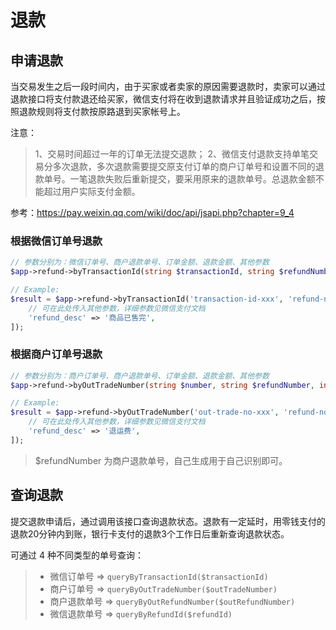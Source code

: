 # 退款

## 申请退款

当交易发生之后一段时间内，由于买家或者卖家的原因需要退款时，卖家可以通过退款接口将支付款退还给买家，微信支付将在收到退款请求并且验证成功之后，按照退款规则将支付款按原路退到买家帐号上。

注意：

> 1、交易时间超过一年的订单无法提交退款；
> 2、微信支付退款支持单笔交易分多次退款，多次退款需要提交原支付订单的商户订单号和设置不同的退款单号。一笔退款失败后重新提交，要采用原来的退款单号。总退款金额不能超过用户实际支付金额。

参考：https://pay.weixin.qq.com/wiki/doc/api/jsapi.php?chapter=9_4

### 根据微信订单号退款

```php
// 参数分别为：微信订单号、商户退款单号、订单金额、退款金额、其他参数
$app->refund->byTransactionId(string $transactionId, string $refundNumber, int $totalFee, int $refundFee, array $config = []);

// Example:
$result = $app->refund->byTransactionId('transaction-id-xxx', 'refund-no-xxx', 10000, 10000, [
    // 可在此处传入其他参数，详细参数见微信支付文档
    'refund_desc' => '商品已售完',
]);

```
### 根据商户订单号退款

```php
// 参数分别为：商户订单号、商户退款单号、订单金额、退款金额、其他参数
$app->refund->byOutTradeNumber(string $number, string $refundNumber, int $totalFee, int $refundFee, array $config = []);

// Example:
$result = $app->refund->byOutTradeNumber('out-trade-no-xxx', 'refund-no-xxx', 20000, 1000, [
    // 可在此处传入其他参数，详细参数见微信支付文档
    'refund_desc' => '退运费',
]);
```

> $refundNumber 为商户退款单号，自己生成用于自己识别即可。

## 查询退款

提交退款申请后，通过调用该接口查询退款状态。退款有一定延时，用零钱支付的退款20分钟内到账，银行卡支付的退款3个工作日后重新查询退款状态。

可通过 4 种不同类型的单号查询：

>  - 微信订单号 => `queryByTransactionId($transactionId)`
>  - 商户订单号 => `queryByOutTradeNumber($outTradeNumber)`
>  - 商户退款单号 => `queryByOutRefundNumber($outRefundNumber)`
>  - 微信退款单号 => `queryByRefundId($refundId)`

